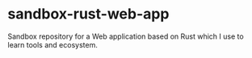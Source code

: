 # sandbox-rust-web-app
Sandbox repository for a Web application based on Rust which I use to learn tools and ecosystem.
